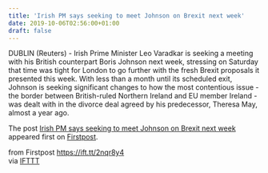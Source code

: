 ```yaml
---
title: 'Irish PM says seeking to meet Johnson on Brexit next week'
date: 2019-10-06T02:56:00+01:00
draft: false
---
```


DUBLIN (Reuters) - Irish Prime Minister Leo Varadkar is seeking a meeting with his British counterpart Boris Johnson next week, stressing on Saturday that time was tight for London to go further with the fresh Brexit proposals it presented this week. With less than a month until its scheduled exit, Johnson is seeking significant changes to how the most contentious issue - the border between British-ruled Northern Ireland and EU member Ireland - was dealt with in the divorce deal agreed by his predecessor, Theresa May, almost a year ago.

The post [Irish PM says seeking to meet Johnson on Brexit next week](http://www.firstpost.com/world/irish-pm-says-seeking-to-meet-johnson-on-brexit-next-week-7457911.html) appeared first on [Firstpost](http://www.firstpost.com).

  
  
from Firstpost https://ift.tt/2nqr8y4  
via [IFTTT](https://ifttt.com/?ref=da&site=blogger)